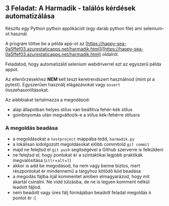 ## 3 Feladat: A Harmadik - találós kérdések automatizálása

Készíts egy Python python applikációt (egy darab python file) ami selenium-ot használ. 

A program töltse be a példa app-ot az [https://happy-sea-0a5ffef03.azurestaticapps.net/harmadik.html]([https://happy-sea-0a5ffef03.azurestaticapps.net/harmadik.html) oldalról.

Feladatod, hogy automatizáld selenium webdriverrel ezt az egyszerű példa appot.

Az ellenőrzésekhez __NEM__ kell teszt keretrendszert használnod (mint pl a pytest).
Egyszerűen használj elágazásokat vagy `assert` összehasonlításokat.

Az alábbiakat tartalmazza a megodásod:
 * alap állapotban helyes stílus van beállítva fehér-kék stílus
 * gombnyomás után megváltozik-e a stílus kék-fehérre stílusra

### A megoldás beadása
* a megoldásokat a `testproject` mappába tedd, `harmadik.py`
* a lokálisan kidolgozott megoldásokat előbb commitold `git commit`
* majd ne felejtsd el `git push` segítségével a Github szerverre is felküldeni
* ne felejtsd el, hogy pontokat ér a szintaktikai legjobb praktikák megvalósítása (`ctlr`+`alt`+`l`)
* akkor is add be megodásod, ha nem vagy benne biztos, mert részpontokat ér mindennemű a tárgyhoz kötődő kód beadása
* a megodás fájlba írjál kommentet amiben elmagyarázod, hogy mit akartál csinálni. Ne vidd túlzásba, de ne is legyen komment nélkül leadott fájlod.
* nem beadott vagy üres fálj formájában beadott feladat megoldás `0` pontot ér :(